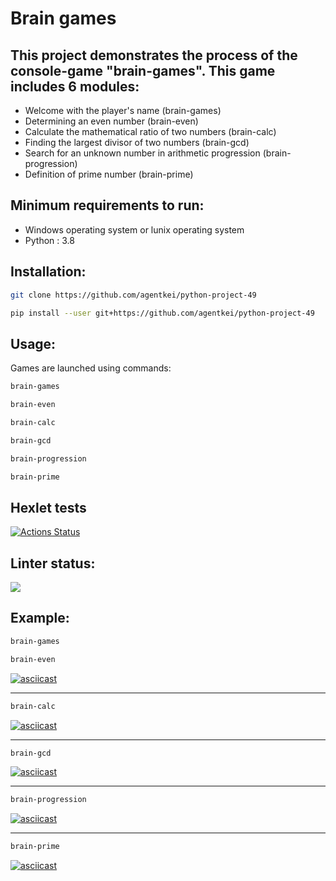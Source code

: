 # **Brain games**
## This project demonstrates the process of the console-game "brain-games". This game includes 6 modules:

* Welcome with the player's name (brain-games)
* Determining an even number (brain-even)
* Calculate the mathematical ratio of two numbers (brain-calc)
* Finding the largest divisor of two numbers (brain-gcd)
* Search for an unknown number in arithmetic progression (brain-progression)
* Definition of prime number (brain-prime)


## Minimum requirements to run: 
* Windows operating system or lunix operating system
* Python : 3.8

## Installation:
```bash
git clone https://github.com/agentkei/python-project-49
```
```bash
pip install --user git+https://github.com/agentkei/python-project-49 
```
## Usage:
Games are launched using commands:  
```bash
brain-games
``` 
```bash
brain-even
```
```bash
brain-calc
```
```bash
brain-gcd
```
```bash
brain-progression
```
```bash
brain-prime
```
## **Hexlet tests**
[![Actions Status](https://github.com/agentkei/python-project-49/workflows/hexlet-check/badge.svg)](https://github.com/agentkei/python-project-49/actions)
## **Linter status:**
<a href="https://codeclimate.com/github/agentkei/python-project-49/maintainability">
<img src="https://api.codeclimate.com/v1/badges/9e13e803cdf37cbb85d5/maintainability" /></a>

## Example:

```bash
brain-games
```
```bash
brain-even
```
[![asciicast](https://asciinema.org/a/cpsSTIzjW142GwlrDU76yDZWh.svg)](https://asciinema.org/a/cpsSTIzjW142GwlrDU76yDZWh)
___
```bash
brain-calc
```
[![asciicast](https://asciinema.org/a/8B978GI9dNuMG5BwHFzkhDvBK.svg)](https://asciinema.org/a/8B978GI9dNuMG5BwHFzkhDvBK)
___
```bash
brain-gcd
```
[![asciicast](https://asciinema.org/a/zOM5Jps2gGGFvJbXW1GtjWgTJ.svg)](https://asciinema.org/a/zOM5Jps2gGGFvJbXW1GtjWgTJ)
___
```bash
brain-progression
```
[![asciicast](https://asciinema.org/a/o6FxpFzCYwhlddBumJPChod5q.svg)](https://asciinema.org/a/o6FxpFzCYwhlddBumJPChod5q)
___
```bash
brain-prime
```
 [![asciicast](https://asciinema.org/a/MUi535VsVV8Z87iTIQkSeVjhl.svg)](https://asciinema.org/a/MUi535VsVV8Z87iTIQkSeVjhl)